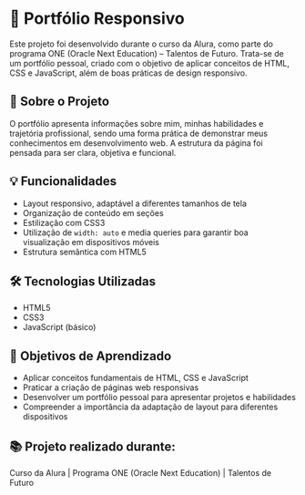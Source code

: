 # 🌟 Portfólio Responsivo

Este projeto foi desenvolvido durante o curso da Alura, como parte do programa ONE (Oracle Next Education) – Talentos de Futuro. Trata-se de um portfólio pessoal, criado com o objetivo de aplicar conceitos de HTML, CSS e JavaScript, além de boas práticas de design responsivo.

## 📌 Sobre o Projeto

O portfólio apresenta informações sobre mim, minhas habilidades e trajetória profissional, sendo uma forma prática de demonstrar meus conhecimentos em desenvolvimento web. A estrutura da página foi pensada para ser clara, objetiva e funcional.

## 💡 Funcionalidades

- Layout responsivo, adaptável a diferentes tamanhos de tela  
- Organização de conteúdo em seções  
- Estilização com CSS3  
- Utilização de `width: auto` e media queries para garantir boa visualização em dispositivos móveis  
- Estrutura semântica com HTML5

## 🛠 Tecnologias Utilizadas

- HTML5  
- CSS3  
- JavaScript (básico)

## 🎯 Objetivos de Aprendizado

- Aplicar conceitos fundamentais de HTML, CSS e JavaScript  
- Praticar a criação de páginas web responsivas  
- Desenvolver um portfólio pessoal para apresentar projetos e habilidades  
- Compreender a importância da adaptação de layout para diferentes dispositivos

## 📚 Projeto realizado durante:

Curso da Alura | Programa ONE (Oracle Next Education) | Talentos de Futuro


